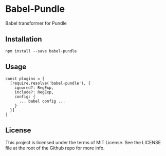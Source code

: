 # Babel-Pundle

Babel transformer for Pundle

## Installation

```
npm install --save babel-pundle
```

## Usage

```
const plugins = [
  [require.resolve('babel-pundle'), {
    ignored?: RegExp,
    include?: RegExp,
    config: {
      ... babel config ...
    }
  }]
]
```

## License

This project is licensed under the terms of MIT License. See the LICENSE file at the root of the Github repo for more info.
